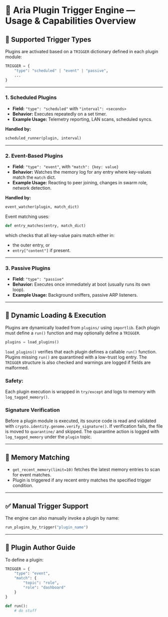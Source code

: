 # 🧠 Aria Plugin Trigger Engine — Usage & Capabilities Overview

## 🔄 Supported Trigger Types

Plugins are activated based on a `TRIGGER` dictionary defined in each plugin module:

```python
TRIGGER = {
    "type": "scheduled" | "event" | "passive",
    ...
}
```

---

### 1. **Scheduled Plugins**
- **Field:** `"type": "scheduled"` with `"interval": <seconds>`
- **Behavior:** Executes repeatedly on a set timer.
- **Example Usage:** Telemetry reporting, LAN scans, scheduled syncs.

**Handled by:**
```python
scheduled_runner(plugin, interval)
```

---

### 2. **Event-Based Plugins**
- **Field:** `"type": "event"`, with `"match": {key: value}`
- **Behavior:** Watches the memory log for any entry where key-values match the `match` dict.
- **Example Usage:** Reacting to peer joining, changes in swarm role, network detection.

**Handled by:**
```python
event_watcher(plugin, match_dict)
```

Event matching uses:
```python
def entry_matches(entry, match_dict)
```
which checks that all key-value pairs match either in:
- the outer entry, or
- `entry["content"]` if present.

---

### 3. **Passive Plugins**
- **Field:** `"type": "passive"`
- **Behavior:** Executes once immediately at boot (usually runs its own loop).
- **Example Usage:** Background sniffers, passive ARP listeners.

---

## 🧬 Dynamic Loading & Execution

Plugins are dynamically loaded from `plugins/` using `importlib`. Each plugin must define a `run()` function and may optionally define a `TRIGGER`.

```python
plugins = load_plugins()
```

`load_plugins()` verifies that each plugin defines a callable `run()` function.
Plugins missing `run()` are quarantined with a low-trust log entry. The `TRIGGER`
structure is also checked and warnings are logged if fields are malformed.

### Safety:
Each plugin execution is wrapped in `try/except` and logs to memory with `log_tagged_memory()`.

### Signature Verification

Before a plugin module is executed, its source code is read and validated with `crypto.identity.genome.verify_signature()`. If verification fails, the file is moved to `quarantine/` and skipped. The quarantine action is logged with `log_tagged_memory` under the `plugin` topic.

---

## 📡 Memory Matching

- `get_recent_memory(limit=10)` fetches the latest memory entries to scan for event matches.
- Plugin is triggered if any recent entry matches the specified trigger condition.

---

## ✅ Manual Trigger Support

The engine can also manually invoke a plugin by name:

```python
run_plugins_by_trigger("plugin_name")
```

---

## 📓 Plugin Author Guide

To define a plugin:

```python
TRIGGER = {
    "type": "event",
    "match": {
        "topic": "role",
        "role": "dashboard"
    }
}

def run():
    # do stuff
```